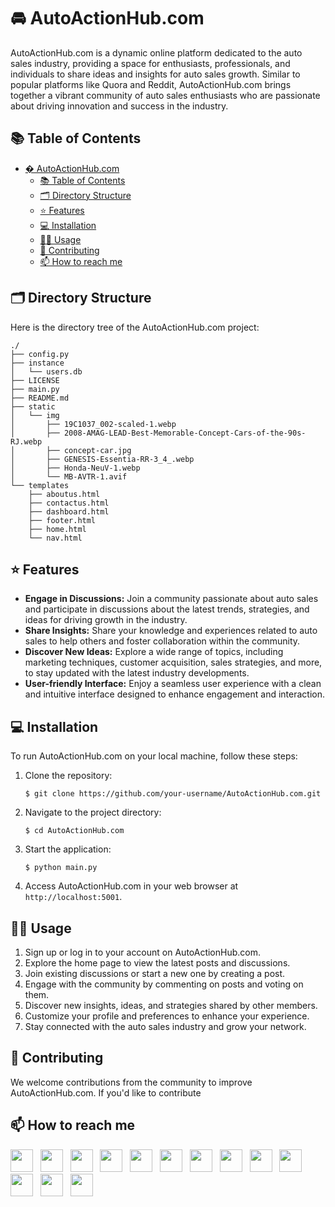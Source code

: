 # 🚘 AutoActionHub.com

AutoActionHub.com is a dynamic online platform dedicated to the auto sales industry, providing a space for enthusiasts, professionals, and individuals to share ideas and insights for auto sales growth. Similar to popular platforms like Quora and Reddit, AutoActionHub.com brings together a vibrant community of auto sales enthusiasts who are passionate about driving innovation and success in the industry.

## 📚 Table of Contents

- [� AutoActionHub.com](#-autoactionhubcom)
  - [📚 Table of Contents](#-table-of-contents)
  - [🗂️ Directory Structure](#️-directory-structure)
  - [⭐ Features](#-features)
  - [💻 Installation](#-installation)
  - [👩‍💻 Usage](#-usage)
  - [🤝 Contributing](#-contributing)
  - [📫 How to reach me](#-how-to-reach-me)

## 🗂️ Directory Structure

Here is the directory tree of the AutoActionHub.com project:

```
./
├── config.py
├── instance
│   └── users.db
├── LICENSE
├── main.py
├── README.md
├── static
│   └── img
│       ├── 19C1037_002-scaled-1.webp
│       ├── 2008-AMAG-LEAD-Best-Memorable-Concept-Cars-of-the-90s-RJ.webp
│       ├── concept-car.jpg
│       ├── GENESIS-Essentia-RR-3_4_.webp
│       ├── Honda-NeuV-1.webp
│       └── MB-AVTR-1.avif
└── templates
    ├── aboutus.html
    ├── contactus.html
    ├── dashboard.html
    ├── footer.html
    ├── home.html
    └── nav.html
```

## ⭐ Features

- **Engage in Discussions:** Join a community passionate about auto sales and participate in discussions about the latest trends, strategies, and ideas for driving growth in the industry.
- **Share Insights:** Share your knowledge and experiences related to auto sales to help others and foster collaboration within the community.
- **Discover New Ideas:** Explore a wide range of topics, including marketing techniques, customer acquisition, sales strategies, and more, to stay updated with the latest industry developments.
- **User-friendly Interface:** Enjoy a seamless user experience with a clean and intuitive interface designed to enhance engagement and interaction.

## 💻 Installation

To run AutoActionHub.com on your local machine, follow these steps:

1. Clone the repository:

   ```shell
   $ git clone https://github.com/your-username/AutoActionHub.com.git
   ```

2. Navigate to the project directory:

   ```shell
   $ cd AutoActionHub.com
   ```

3. Start the application:

   ```shell
   $ python main.py
   ```

4. Access AutoActionHub.com in your web browser at `http://localhost:5001`.

## 👩‍💻 Usage

1. Sign up or log in to your account on AutoActionHub.com.
2. Explore the home page to view the latest posts and discussions.
3. Join existing discussions or start a new one by creating a post.
4. Engage with the community by commenting on posts and voting on them.
5. Discover new insights, ideas, and strategies shared by other members.
6. Customize your profile and preferences to enhance your experience.
7. Stay connected with the auto sales industry and grow your network.

## 🤝 Contributing

We welcome contributions from the community to improve AutoActionHub.com. If you'd like to contribute

## 📫 How to reach me
[<img height="36" src="https://cdn.simpleicons.org/similarweb"/>](https://hjlabs.in/) &nbsp;
[<img height="36" src="https://cdn.simpleicons.org/WhatsApp"/>](https://wa.me/917016525813) &nbsp;
[<img height="36" src="https://cdn.simpleicons.org/telegram"/>](https://t.me/hjlabs) &nbsp;
[<img height="36" src="https://cdn.simpleicons.org/Gmail"/>](mailto:hemangjoshi37a@gmail.com) &nbsp;
[<img height="36" src="https://cdn.simpleicons.org/LinkedIn"/>](https://www.linkedin.com/in/hemang-joshi-046746aa) &nbsp;
[<img height="36" src="https://cdn.simpleicons.org/facebook"/>](https://www.facebook.com/hemangjoshi37) &nbsp;
[<img height="36" src="https://cdn.simpleicons.org/Twitter"/>](https://twitter.com/HemangJ81509525) &nbsp;
[<img height="36" src="https://cdn.simpleicons.org/tumblr"/>](https://www.tumblr.com/blog/hemangjoshi37a-blog) &nbsp;
[<img height="36" src="https://cdn.simpleicons.org/StackOverflow"/>](https://stackoverflow.com/users/8090050/hemang-joshi) &nbsp;
[<img height="36" src="https://cdn.simpleicons.org/Instagram"/>](https://www.instagram.com/hemangjoshi37) &nbsp;
[<img height="36" src="https://cdn.simpleicons.org/Pinterest"/>](https://in.pinterest.com/hemangjoshi37a) &nbsp;
[<img height="36" src="https://cdn.simpleicons.org/Blogger"/>](http://hemangjoshi.blogspot.com) &nbsp;
[<img height="36" src="https://cdn.simpleicons.org/gitlab"/>](https://gitlab.com/hemangjoshi37a) &nbsp;